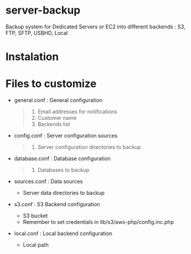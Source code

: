 server-backup
=============

Backup system for Dedicated Servers or EC2 into different backends : S3, FTP, SFTP, USBHD, Local

Instalation
=============

Files to customize
=============
-   general.conf : General configuration

    >    1.  Email addresses for notifications
    >    2.  Customer name
    >    3.  Backends list

-   config.conf : Server configuration sources

    >    1.  Server configuration directories to backup

-   database.conf : Database configuration

    >    1.  Databases to backup

- sources.conf : Data sources
   - Server data directories to backup

- s3.conf : S3 Backend configuration
   - S3 bucket
   - Remember to set credentials in lib/s3/aws-php/config.inc.php

- local.conf : Local backend configuration
   - Local path
